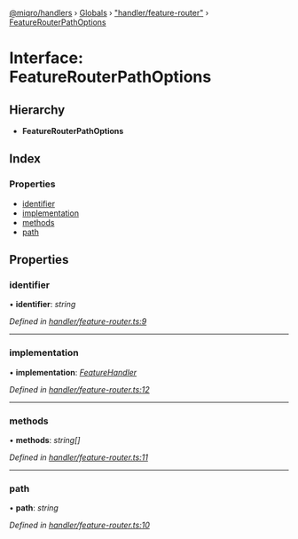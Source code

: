 [@miqro/handlers](../README.md) › [Globals](../globals.md) › ["handler/feature-router"](../modules/_handler_feature_router_.md) › [FeatureRouterPathOptions](_handler_feature_router_.featurerouterpathoptions.md)

# Interface: FeatureRouterPathOptions

## Hierarchy

* **FeatureRouterPathOptions**

## Index

### Properties

* [identifier](_handler_feature_router_.featurerouterpathoptions.md#identifier)
* [implementation](_handler_feature_router_.featurerouterpathoptions.md#implementation)
* [methods](_handler_feature_router_.featurerouterpathoptions.md#methods)
* [path](_handler_feature_router_.featurerouterpathoptions.md#path)

## Properties

###  identifier

• **identifier**: *string*

*Defined in [handler/feature-router.ts:9](https://github.com/claukers/miqro-express/blob/70eb4a6/src/handler/feature-router.ts#L9)*

___

###  implementation

• **implementation**: *[FeatureHandler](../modules/_handler_feature_router_.md#featurehandler)*

*Defined in [handler/feature-router.ts:12](https://github.com/claukers/miqro-express/blob/70eb4a6/src/handler/feature-router.ts#L12)*

___

###  methods

• **methods**: *string[]*

*Defined in [handler/feature-router.ts:11](https://github.com/claukers/miqro-express/blob/70eb4a6/src/handler/feature-router.ts#L11)*

___

###  path

• **path**: *string*

*Defined in [handler/feature-router.ts:10](https://github.com/claukers/miqro-express/blob/70eb4a6/src/handler/feature-router.ts#L10)*
